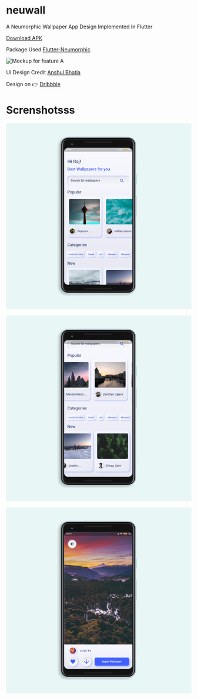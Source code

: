 # neuwall

A Neumorphic Wallpaper App Design Implemented In Flutter

[Download APK](https://github.com/rajvaya/neuwall/raw/master/assets/app-release.apk)

Package Used [Flutter-Neumorphic](https://pub.dev/packages/flutter_neumorphic)


![Mockup for feature A](https://cdn.dribbble.com/users/2044235/screenshots/11193924/media/d045609a3824b908f3d8aaf9a9c89064.jpg)


UI Design Credit  [Anshul Bhatia](https://dribbble.com/shots/11193924-Wallpaper-App)

Design on 👉 [Dribbble](https://dribbble.com/shots/11193924-Wallpaper-App)

# Screnshotsss

![SS1](https://github.com/rajvaya/neuwall/blob/master/assets/mockuped%20SS1.png?raw=true)

![SS2](https://github.com/rajvaya/neuwall/blob/master/assets/mockuped%20SS2.png?raw=true)

![SS3](https://github.com/rajvaya/neuwall/blob/master/assets/mockuped%20SS3.png?raw=true)




